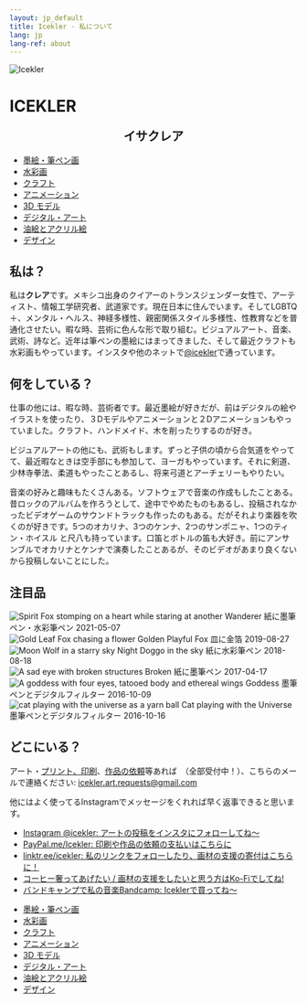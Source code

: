 ```yaml
---
layout: jp_default
title: Icekler - 私について
lang: jp
lang-ref: about
---
```

<div id="icekler_logo_container_small">
<img id="icekler_logo_small" src="/assets/New logo_2.png" title="Icekler" alt="Icekler">
<h1 id="icekler_small">ICEKLER</h1>
<h2 id="icekler_small" style="width:100%;text-align:center;display:block;margin-top:-1em;padding-top:1em;">イサクレア</h2>
</div>

<ul class="visual_links">
    <a href="/jp/visual-art/ink/"><li id="visual_link_calligraphy">墨絵・筆ペン画</li></a>
    <a href="/jp/visual-art/watercolor/"><li id="visual_link_ink_watercolor">水彩画</li></a>
    <a href="/jp/visual-art/crafting/"><li id="visual_link_crafting">クラフト</li></a>
    <a href="/jp/visual-art/animation/"><li id="visual_link_animation">アニメーション</li></a>
    <a href="/jp/visual-art/3Dmodel/"><li id="visual_link_3Dmodel">3D モデル</li></a>
    <a href="/jp/visual-art/digital/"><li id="visual_link_digital">デジタル・アート</li></a>
    <a href="/jp/visual-art/oil_acrylics/"><li id="visual_link_oil_acrylics">油絵とアクリル絵</li></a>
    <a href="/jp/visual-art/design/"><li id="visual_link_design">デザイン</li></a>
</ul>

## 私は？

私は**クレア**です。メキシコ出身のクイアーのトランスジェンダー女性で、アーティスト、情報工学研究者、武道家です。現在日本に住んでいます。そしてLGBTQ＋、メンタル・ヘルス、神経多様性、親密関係スタイル多様性、性教育などを普通化させたい。暇な時、芸術に色んな形で取り組む。ビジュアルアート、音楽、武術、詩など。近年は筆ペンの墨絵にはまってきました、そして最近クラフトも水彩画もやっています。インスタや他のネットで[@icekler](https://www.instagram.com/icekler/)で通っています。

## 何をしている？

仕事の他には、暇な時、芸術者です。最近墨絵が好きだが、前はデジタルの絵やイラストを使ったり、３Dモデルやアニメーションと２Dアニメーションもやっていました。クラフト、ハンドメイド、木を削ったりするのが好き。

ビジュアルアートの他にも、武術もします。ずっと子供の頃から合気道をやってて、最近暇なときは空手部にも参加して、ヨーガもやっています。それに剣道、少林寺拳法、柔道もやったことあるし、将来弓道とアーチェリーもやりたい。

音楽の好みと趣味もたくさんある。ソフトウェアで音楽の作成もしたことある。昔ロックのアルバムを作ろうとして、途中でやめたものもあるし、投稿されなかったビデオゲームのサウンドトラックも作ったのもある。だがそれより楽器を吹くのが好きです。5つのオカリナ、3つのケンナ、2つのサンポニャ、1つのティン・ホイスル と尺八も持っています。口笛とボトルの笛も大好き。前にアンサンブルでオカリナとケンナで演奏したことあるが、そのビデオがあまり良くないから投稿しないことにした。

## 注目品

<div class="art-gallery-container">
    <div class="art-gallery">
        <div class="art-div">
        <img class="art_img_square" src="/assets/visual_art_thumbnails/watercolor/2021/2021-05-07_Wanderer.jpg" title="Spirit Fox stomping on a heart while staring at another" alt="Spirit Fox stomping on a heart while staring at another">
        <span class="art_desc">
            <span class="art_title">Wanderer</span>
            <span class="art_medium">紙に墨筆ペン・水彩筆ペン</span>
            <span class="art_date">2021-05-07</span>
        </span>
        </div>
        <div class="art-div">
        <img class="art_img_square" src="/assets/visual_art_thumbnails/crafting/2019/gold_leaf_fox/2019-08-27_13.55.32.jpg" title="Gold Leaf Fox chasing a flower" alt="Gold Leaf Fox chasing a flower">
        <span class="art_desc">
            <span class="art_title">Golden Playful Fox</span>
            <span class="art_medium">皿に金箔</span>
            <span class="art_date">2019-08-27</span>
        </span>
        </div>
        <div class="art-div">
        <img class="art_img_square" src="/assets/visual_art_thumbnails/watercolor/2018/2018-08-18_Night_doggo_in_the_sky-color.jpg" title="Moon Wolf in a starry sky" alt="Moon Wolf in a starry sky">
        <span class="art_desc">
            <span class="art_title">Night Doggo in the sky</span>
            <span class="art_medium">紙に水彩筆ペン</span>
            <span class="art_date">2018-08-18</span>
        </span>
        </div>
        <div class="art-div">
        <img class="art_img_square" src="/assets/visual_art_thumbnails/ink/2017/2017-04-17_broken.jpg" title="A sad eye with broken structures" alt="A sad eye with broken structures">
        <span class="art_desc">
            <span class="art_title">Broken</span>
            <span class="art_medium">紙に墨筆ペン</span>
            <span class="art_date">2017-04-17</span>
        </span>
        </div>
        <div class="art-div">
        <img class="art_img_square" src="/assets/visual_art_thumbnails/ink/2016/2016-10-09__08_Goddess.jpg" title="A goddess with four eyes, tatooed body and ethereal wings" alt="A goddess with four eyes, tatooed body and ethereal wings">
        <span class="art_desc">
            <span class="art_title">Goddess</span>
            <span class="art_medium">墨筆ペンとデジタルフィルター</span>
            <span class="art_date">2016-10-09</span>
        </span>
        </div>
        <div class="art-div">
        <img class="art_img_square" src="/assets/visual_art_thumbnails/ink/2016/2016-10-16__15_Cat-playing-with-the-Universe.jpg" title="cat playing with the universe as a yarn ball" alt="cat playing with the universe as a yarn ball">
        <span class="art_desc">
            <span class="art_title">Cat playing with the Universe</span>
            <span class="art_medium">墨筆ペンとデジタルフィルター</span>
            <span class="art_date">2016-10-16</span>
        </span>
        </div>
    </div>
</div>

## どこにいる？

アート・[プリント、印刷](mailto:icekler.art.requests@gmail.com)、[作品の依頼](mailto:icekler.art.requests@gmail.com)等あれば　（全部受付中！）、こちらのメールで連絡ください: [icekler.art.requests@gmail.com](mailto:icekler.art.requests@gmail.com)

他にはよく使ってるInstagramでメッセージをくれれば早く返事できると思います。

- [Instagram @icekler:  アートの投稿をインスタにフォローしてね〜](https://www.instagram.com/icekler/)
- [PayPal.me/Icekler:  印刷や作品の依頼の支払いはこちらに](https://www.paypal.me/icekler)
- [linktr.ee/icekler:  私のリンクをフォローしたり、画材の支援の寄付はこちらに！](https://linktr.ee/icekler)
- [コーヒー奢ってあげたい / 画材の支援をしたいと思う方はKo-Fiでしてね!](https://ko-fi.com/icekler)
- [バンドキャンプで私の音楽Bandcamp: Iceklerで買ってね〜](https://icekler.bandcamp.com)

<ul class="visual_links">
    <a href="/jp/visual-art/ink/"><li id="visual_link_calligraphy">墨絵・筆ペン画</li></a>
    <a href="/jp/visual-art/watercolor/"><li id="visual_link_ink_watercolor">水彩画</li></a>
    <a href="/jp/visual-art/crafting/"><li id="visual_link_crafting">クラフト</li></a>
    <a href="/jp/visual-art/animation/"><li id="visual_link_animation">アニメーション</li></a>
    <a href="/jp/visual-art/3Dmodel/"><li id="visual_link_3Dmodel">3D モデル</li></a>
    <a href="/jp/visual-art/digital/"><li id="visual_link_digital">デジタル・アート</li></a>
    <a href="/jp/visual-art/oil_acrylics/"><li id="visual_link_oil_acrylics">油絵とアクリル絵</li></a>
    <a href="/jp/visual-art/design/"><li id="visual_link_design">デザイン</li></a>
</ul>

